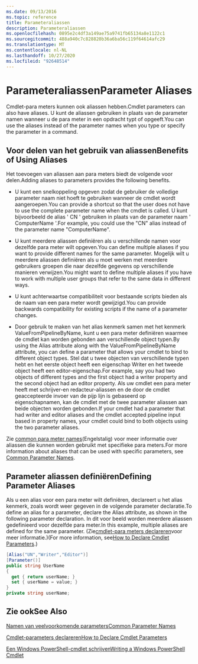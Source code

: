 ```yaml
---
ms.date: 09/13/2016
ms.topic: reference
title: Parameteraliassen
description: Parameteraliassen
ms.openlocfilehash: 0895e2c4df3a149ae75a9741fb65134a8e1122c1
ms.sourcegitcommit: 488a940c7c828820b36a6ba56c119f64614afc29
ms.translationtype: MT
ms.contentlocale: nl-NL
ms.lasthandoff: 10/27/2020
ms.locfileid: "92648514"
---
```

# <a name="parameter-aliases"></a><span data-ttu-id="4ada8-103">Parameteraliassen</span><span class="sxs-lookup"><span data-stu-id="4ada8-103">Parameter Aliases</span></span>

<span data-ttu-id="4ada8-104">Cmdlet-para meters kunnen ook aliassen hebben.</span><span class="sxs-lookup"><span data-stu-id="4ada8-104">Cmdlet parameters can also have aliases.</span></span> <span data-ttu-id="4ada8-105">U kunt de aliassen gebruiken in plaats van de parameter namen wanneer u de para meter in een opdracht typt of opgeeft.</span><span class="sxs-lookup"><span data-stu-id="4ada8-105">You can use the aliases instead of the parameter names when you type or specify the parameter in a command.</span></span>

## <a name="benefits-of-using-aliases"></a><span data-ttu-id="4ada8-106">Voor delen van het gebruik van aliassen</span><span class="sxs-lookup"><span data-stu-id="4ada8-106">Benefits of Using Aliases</span></span>

<span data-ttu-id="4ada8-107">Het toevoegen van aliassen aan para meters biedt de volgende voor delen.</span><span class="sxs-lookup"><span data-stu-id="4ada8-107">Adding aliases to parameters provides the following benefits.</span></span>

- <span data-ttu-id="4ada8-108">U kunt een snelkoppeling opgeven zodat de gebruiker de volledige parameter naam niet hoeft te gebruiken wanneer de cmdlet wordt aangeroepen.</span><span class="sxs-lookup"><span data-stu-id="4ada8-108">You can provide a shortcut so that the user does not have to use the complete parameter name when the cmdlet is called.</span></span> <span data-ttu-id="4ada8-109">U kunt bijvoorbeeld de alias ' CN ' gebruiken in plaats van de parameter naam ' ComputerName '.</span><span class="sxs-lookup"><span data-stu-id="4ada8-109">For example, you could use the "CN" alias instead of the parameter name "ComputerName".</span></span>

- <span data-ttu-id="4ada8-110">U kunt meerdere aliassen definiëren als u verschillende namen voor dezelfde para meter wilt opgeven.</span><span class="sxs-lookup"><span data-stu-id="4ada8-110">You can define multiple aliases if you want to provide different names for the same parameter.</span></span> <span data-ttu-id="4ada8-111">Mogelijk wilt u meerdere aliassen definiëren als u moet werken met meerdere gebruikers groepen die naar dezelfde gegevens op verschillende manieren verwijzen.</span><span class="sxs-lookup"><span data-stu-id="4ada8-111">You might want to define multiple aliases if you have to work with multiple user groups that refer to the same data in different ways.</span></span>

- <span data-ttu-id="4ada8-112">U kunt achterwaartse compatibiliteit voor bestaande scripts bieden als de naam van een para meter wordt gewijzigd.</span><span class="sxs-lookup"><span data-stu-id="4ada8-112">You can provide backwards compatibility for existing scripts if the name of a parameter changes.</span></span>

- <span data-ttu-id="4ada8-113">Door gebruik te maken van het alias kenmerk samen met het kenmerk ValueFromPipelineByName, kunt u een para meter definiëren waarmee de cmdlet kan worden gebonden aan verschillende object typen.</span><span class="sxs-lookup"><span data-stu-id="4ada8-113">By using the Alias attribute along with the ValueFromPipelineByName attribute, you can define a parameter that allows your cmdlet to bind to different object types.</span></span> <span data-ttu-id="4ada8-114">Stel dat u twee objecten van verschillende typen hebt en het eerste object heeft een eigenschap Writer en het tweede object heeft een editor-eigenschap.</span><span class="sxs-lookup"><span data-stu-id="4ada8-114">For example, say you had two objects of different types and the first object had a writer property and the second object had an editor property.</span></span> <span data-ttu-id="4ada8-115">Als uw cmdlet een para meter heeft met schrijver-en redacteur-aliassen en de door de cmdlet geaccepteerde invoer van de pijp lijn is gebaseerd op eigenschapnamen, kan de cmdlet met de twee parameter aliassen aan beide objecten worden gebonden.</span><span class="sxs-lookup"><span data-stu-id="4ada8-115">If your cmdlet had a parameter that had writer and editor aliases and the cmdlet accepted pipeline input based in property names, your cmdlet could bind to both objects using the two parameter aliases.</span></span>

<span data-ttu-id="4ada8-116">Zie [common para meter names](./common-parameter-names.md)(Engelstalig) voor meer informatie over aliassen die kunnen worden gebruikt met specifieke para meters.</span><span class="sxs-lookup"><span data-stu-id="4ada8-116">For more information about aliases that can be used with specific parameters, see [Common Parameter Names](./common-parameter-names.md).</span></span>

## <a name="defining-parameter-aliases"></a><span data-ttu-id="4ada8-117">Parameter aliassen definiëren</span><span class="sxs-lookup"><span data-stu-id="4ada8-117">Defining Parameter Aliases</span></span>

<span data-ttu-id="4ada8-118">Als u een alias voor een para meter wilt definiëren, declareert u het alias kenmerk, zoals wordt weer gegeven in de volgende parameter declaratie.</span><span class="sxs-lookup"><span data-stu-id="4ada8-118">To define an alias for a parameter, declare the Alias attribute, as shown in the following parameter declaration.</span></span> <span data-ttu-id="4ada8-119">In dit voor beeld worden meerdere aliassen gedefinieerd voor dezelfde para meter.</span><span class="sxs-lookup"><span data-stu-id="4ada8-119">In this example, multiple aliases are defined for the same parameter.</span></span> <span data-ttu-id="4ada8-120">(Zie[cmdlet-para meters declareren](./how-to-declare-cmdlet-parameters.md)voor meer informatie.)</span><span class="sxs-lookup"><span data-stu-id="4ada8-120">(For more information, see[How to Declare Cmdlet Parameters](./how-to-declare-cmdlet-parameters.md).)</span></span>

```csharp
[Alias("UN","Writer","Editor")]
[Parameter()]
public string UserName
{
  get { return userName; }
  set { userName = value; }
}
private string userName;
```

## <a name="see-also"></a><span data-ttu-id="4ada8-121">Zie ook</span><span class="sxs-lookup"><span data-stu-id="4ada8-121">See Also</span></span>

[<span data-ttu-id="4ada8-122">Namen van veelvoorkomende parameters</span><span class="sxs-lookup"><span data-stu-id="4ada8-122">Common Parameter Names</span></span>](./common-parameter-names.md)

[<span data-ttu-id="4ada8-123">Cmdlet-parameters declareren</span><span class="sxs-lookup"><span data-stu-id="4ada8-123">How to Declare Cmdlet Parameters</span></span>](./how-to-declare-cmdlet-parameters.md)

[<span data-ttu-id="4ada8-124">Een Windows PowerShell-cmdlet schrijven</span><span class="sxs-lookup"><span data-stu-id="4ada8-124">Writing a Windows PowerShell Cmdlet</span></span>](./writing-a-windows-powershell-cmdlet.md)

